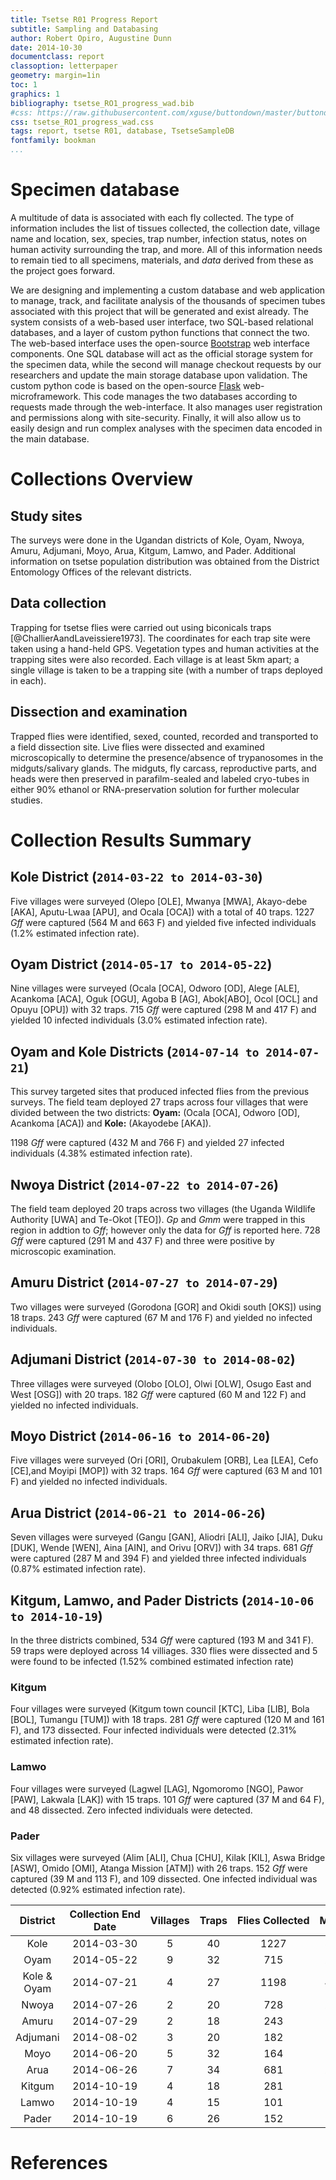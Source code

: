 ```yaml
---
title: Tsetse R01 Progress Report
subtitle: Sampling and Databasing
author: Robert Opiro, Augustine Dunn
date: 2014-10-30
documentclass: report
classoption: letterpaper
geometry: margin=1in
toc: 1
graphics: 1
bibliography: tsetse_RO1_progress_wad.bib
#css: https://raw.githubusercontent.com/xguse/buttondown/master/buttondown.css
css: tsetse_RO1_progress_wad.css
tags: report, tsetse R01, database, TsetseSampleDB
fontfamily: bookman
...
```



<!--
# Outline {#outline}
1. Relevant Specific Aims
	a. __SA1:__ Analyze the genomic variation in _Gff_ and its associated microbiome.
	b. __SA3:__ Discover gene-environment associations and impacts of climate change on Ugandan _Gff_.
	c. __SA4:__ Understand factors that regulate the differentiation of _Gff_ populations.
1. Sampling
	a. Times and areas Sampled
	b. asjh
1. Positives Recovery
1. Sample and Analysis Database Development
-->

# Specimen database # 

A multitude of data is associated with each fly collected.
The type of information includes the list of tissues collected, the collection date, village name and location, sex, species, trap number, infection status, notes on human activity surrounding the trap, and more.
All of this information needs to remain tied to all specimens, materials, and _data_ derived from these as the project goes forward.

We are designing and implementing a custom database and web application to manage, track, and facilitate analysis of the thousands of specimen tubes associated with this project that will be generated and exist already.
The system consists of a web-based user interface, two SQL-based relational databases, and a layer of custom python functions that connect the two.
The web-based interface uses the open-source [Bootstrap](http://getbootstrap.com/) web interface components.
One SQL database will act as the official storage system for the specimen data, while the second will manage checkout requests by our researchers and update the main storage database upon validation.
The custom python code is based on the open-source [Flask](https://github.com/mitsuhiko/flask) web-microframework.
This code manages the two databases according to requests made through the web-interface.
It also manages user registration and permissions along with site-security.
Finally, it will also allow us to easily design and run complex analyses with the specimen data encoded in the main database.



# Collections Overview #
## Study sites ##
The surveys were done in the Ugandan districts of Kole, Oyam, Nwoya, Amuru, Adjumani, Moyo, Arua, Kitgum, Lamwo, and Pader. Additional information on tsetse population distribution was obtained from the District Entomology Offices of the relevant districts. 

## Data collection ##
Trapping for tsetse flies were carried out using biconicals traps [@ChallierAandLaveissiere1973].
The coordinates for each trap site were taken using a hand-held GPS.
Vegetation types and human activities at the trapping sites were also recorded.
Each village is at least 5km apart; a single village is taken to be a trapping site (with a number of traps deployed in each).

## Dissection and examination ##
Trapped flies were identified, sexed, counted, recorded and transported to a field dissection site.
Live flies were dissected and examined microscopically to determine the presence/absence of trypanosomes in the midguts/salivary glands.
The midguts, fly carcass, reproductive parts, and heads were then preserved in parafilm-sealed and labeled cryo-tubes in either 90% ethanol or RNA-preservation solution for further molecular studies.

# Collection Results Summary #

## Kole District (`2014-03-22 to 2014-03-30`) ##
Five villages were surveyed (Olepo [OLE], Mwanya [MWA], Akayo-debe [AKA], Aputu-Lwaa [APU], and Ocala [OCA]) with a total of 40 traps.
1227 _Gff_ were captured (564 M and 663 F) and yielded five infected individuals (1.2% estimated infection rate).


## Oyam District (`2014-05-17 to 2014-05-22`) ##
Nine villages were surveyed (Ocala [OCA], Odworo [OD], Alege [ALE], Acankoma [ACA], Oguk [OGU], Agoba B [AG], Abok[ABO], Ocol [OCL] and Opuyu [OPU]) with 32 traps.
715 _Gff_ were captured (298 M and 417 F) and yielded 10 infected individuals (3.0% estimated infection rate).


## Oyam and Kole Districts (`2014-07-14 to 2014-07-21`) ##
This survey targeted sites that produced infected flies from the previous surveys.
The field team deployed 27 traps across four villages that were divided between the two districts: __Oyam:__ (Ocala [OCA], Odworo [OD], Acankoma [ACA]) and __Kole:__ (Akayodebe [AKA]).

1198 _Gff_ were captured (432 M and 766 F) and yielded 27 infected individuals (4.38% estimated infection rate).


## Nwoya District (`2014-07-22 to 2014-07-26`) ##
The field team deployed 20 traps across two villages (the Uganda Wildlife Authority [UWA] and Te-Okot [TEO]).
_Gp_ and _Gmm_ were trapped in this region in addtion to _Gff_; however only the data for _Gff_ is reported here.
728 _Gff_ were captured (291 M and 437 F) and three were positive by microscopic examination.


## Amuru District (`2014-07-27 to 2014-07-29`) ##
Two villages were surveyed (Gorodona [GOR] and Okidi south [OKS]) using 18 traps.
243 _Gff_ were captured (67 M and 176 F) and yielded no infected individuals.


## Adjumani District (`2014-07-30 to 2014-08-02`) ##
Three villages were surveyed (Olobo [OLO], Olwi [OLW], Osugo East and West [OSG]) with 20 traps.
182 _Gff_ were captured (60 M and 122 F) and yielded no infected individuals.


## Moyo District (`2014-06-16 to 2014-06-20`) ##
Five villages were surveyed (Ori [ORI], Orubakulem [ORB], Lea [LEA], Cefo [CE],and Moyipi [MOP]) with 32 traps.
164 _Gff_ were captured (63 M and 101 F) and yielded no infected individuals.


## Arua District (`2014-06-21 to 2014-06-26`) ##
Seven villages were surveyed (Gangu [GAN], Aliodri [ALI], Jaiko [JIA], Duku [DUK], Wende [WEN], Aina [AIN], and Orivu [ORV]) with 34 traps.
681 _Gff_ were captured (287 M and 394 F) and yielded three infected individuals (0.87% estimated infection rate).


## Kitgum, Lamwo, and Pader Districts (`2014-10-06 to 2014-10-19`) ##
In the three districts combined, 534 _Gff_ were captured (193 M and 341 F).
59 traps were deployed across 14 villiages.
330 flies were dissected and 5 were found to be infected (1.52% combined estimated infection rate)

### Kitgum ###
Four villages were surveyed (Kitgum town council [KTC],  Liba [LIB],  Bola [BOL],  Tumangu [TUM]) with 18 traps.
281 _Gff_ were captured (120 M and 161 F), and 173 dissected.
Four infected individuals were detected (2.31% estimated infection rate).

### Lamwo ###
Four villages were surveyed (Lagwel [LAG],  Ngomoromo [NGO],  Pawor [PAW],  Lakwala [LAK]) with 15 traps.
101 _Gff_ were captured (37 M and 64 F), and 48 dissected.
Zero infected individuals were detected.

### Pader ###
Six villages were surveyed (Alim [ALI],  Chua [CHU],  Kilak [KIL],  Aswa Bridge [ASW],  Omido [OMI],  Atanga Mission [ATM]) with 26 traps.
152 _Gff_ were captured (39 M and 113 F), and 109 dissected.
One infected individual was detected (0.92% estimated infection rate).


|	District	|	Collection End Date	|	Villages	|	Traps	|	Flies Collected	|	Males	|	Females	|	Flies Dissected	|	Flies Infected	|
|	:----------:	|	:----------:	|	:----------:	|	:----------:	|	:----------:	|	:----------:	|	:----------:	|	:----------:	|	:----------:	|
|	Kole	|	2014-03-30	|	5	|	40	|	1227	|	564	|	663	|	428	|	5	|
|	Oyam	|	2014-05-22	|	9	|	32	|	715	|	298	|	417	|	336	|	10	|
|	Kole & Oyam	|	2014-07-21	|	4	|	27	|	1198	|	432	|	766	|	617	|	27	|
|	Nwoya	|	2014-07-26	|	2	|	20	|	728	|	291	|	437	|	252	|	3	|
|	Amuru	|	2014-07-29	|	2	|	18	|	243	|	67	|	176	|	140	|	0	|
|	Adjumani	|	2014-08-02	|	3	|	20	|	182	|	60	|	122	|	120	|	0	|
|	Moyo	|	2014-06-20	|	5	|	32	|	164	|	63	|	101	|	106	|	0	|
|	Arua	|	2014-06-26	|	7	|	34	|	681	|	287	|	394	|	346	|	3	|
|	Kitgum	|	2014-10-19	|	4	|	18	|	281	|	120	|	161	|	173	|	4	|
|	Lamwo	|	2014-10-19	|	4	|	15	|	101	|	37	|	64	|	48	|	0	|
|	Pader	|	2014-10-19	|	6	|	26	|	152	|	39	|	113	|	109	|	1	|





<!--
## XXX District (`2014-XX-XX to 2014-XX-XX`) ##
XXXX villages were surveyed (XXXX) with XXX traps.
XXX _Gff_ were captured (XXX M and XXX F), and XXX dissected.
XX infected individuals were detected (XXX% estimated infection rate).
-->

<!--
<div id='#fig:map'>
![Map of districts and villages surveyed.](/home/gus/Dropbox/uganda data/2014_Collection_Sheets_Spring-Summer/2014_full_surveyreport_20140820/Village_map_2014-10-21T20:42:32Z.png)

</div>
-->



# References 

